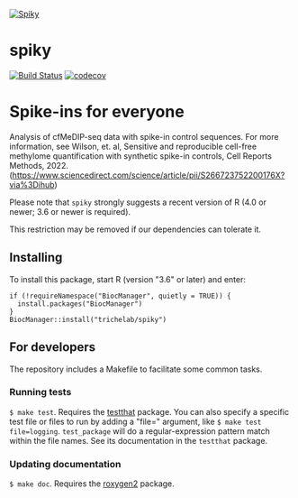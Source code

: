 [![Spiky](vignettes/spiky-small.png)](https://github.com/trichelab/spiky)

# spiky

[![Build Status](https://travis-ci.org/trichelab/spiky.png?branch=master)](https://travis-ci.org/trichelab/spiky)  [![codecov](https://codecov.io/gh/trichelab/spiky/branch/master/graph/badge.svg)](https://codecov.io/gh/trichelab/spiky)

# Spike-ins for everyone 
Analysis of cfMeDIP-seq data with spike-in control sequences. For more information, see Wilson, et. al, Sensitive and reproducible cell-free methylome quantification with synthetic spike-in controls, Cell Reports Methods, 2022. (https://www.sciencedirect.com/science/article/pii/S266723752200176X?via%3Dihub)

Please note that `spiky` strongly suggests a recent version of R (4.0 or newer; 3.6 or newer is required).

This restriction may be removed if our dependencies can tolerate it.

## Installing

To install this package, start R (version "3.6" or later) and enter:

```
if (!requireNamespace("BiocManager", quietly = TRUE)) { 
  install.packages("BiocManager")
}
BiocManager::install("trichelab/spiky")
```

## For developers

The repository includes a Makefile to facilitate some common tasks.

### Running tests

`$ make test`. Requires the [testthat](https://github.com/hadley/testthat) package. You can also specify a specific test file or files to run by adding a "file=" argument, like `$ make test file=logging`. `test_package` will do a regular-expression pattern match within the file names. See its documentation in the `testthat` package.

### Updating documentation

`$ make doc`. Requires the [roxygen2](https://github.com/klutometis/roxygen) package.
